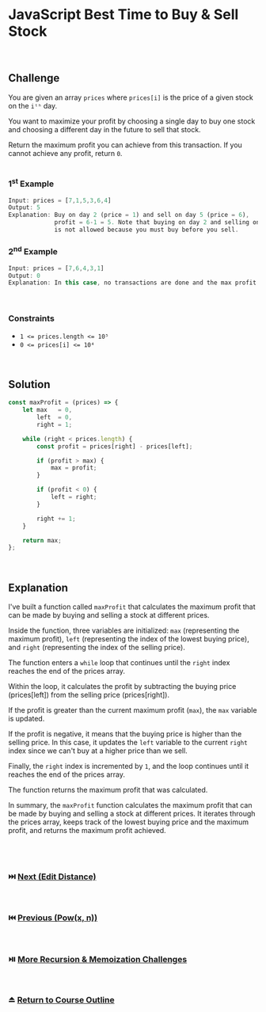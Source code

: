 # JavaScript Best Time to Buy & Sell Stock
<br/>

## Challenge
You are given an array `prices` where `prices[i]` is the price of a given stock on the `iᵗʰ` day.

You want to maximize your profit by choosing a single day to buy one stock and choosing a different day in the future to sell that stock.

Return the maximum profit you can achieve from this transaction. If you cannot achieve any profit, return `0`.
<br/>
<br/>

### 1<sup>st</sup> Example

```JavaScript
Input: prices = [7,1,5,3,6,4]
Output: 5
Explanation: Buy on day 2 (price = 1) and sell on day 5 (price = 6),
             profit = 6-1 = 5. Note that buying on day 2 and selling on day 1
             is not allowed because you must buy before you sell.
```

### 2<sup>nd</sup> Example

```JavaScript
Input: prices = [7,6,4,3,1]
Output: 0
Explanation: In this case, no transactions are done and the max profit = 0.
```

<br/>

### Constraints

- `1 <= prices.length <= 10⁵`
- `0 <= prices[i] <= 10⁴`

<br/>

## Solution

```JavaScript
const maxProfit = (prices) => {
    let max   = 0,
        left  = 0,
        right = 1;

    while (right < prices.length) {
        const profit = prices[right] - prices[left];

        if (profit > max) {
            max = profit;
        }

        if (profit < 0) {
            left = right;
        }

        right += 1;
    }

    return max;
};
```

<br/>

## Explanation

I've built a function called `maxProfit` that calculates the maximum profit that can be made by buying and selling a stock at different prices.
<br/>

Inside the function, three variables are initialized: `max` (representing the maximum profit), `left` (representing the index of the lowest buying price), and `right` (representing the index of the selling price).
<br/>

The function enters a `while` loop that continues until the `right` index reaches the end of the prices array.
<br/>

Within the loop, it calculates the profit by subtracting the buying price (prices[left]) from the selling price (prices[right]).
<br/>

If the profit is greater than the current maximum profit (`max`), the `max` variable is updated.
<br/>

If the profit is negative, it means that the buying price is higher than the selling price. In this case, it updates the `left` variable to the current `right` index since we can't buy at a higher price than we sell.
<br/>

Finally, the `right` index is incremented by `1`, and the loop continues until it reaches the end of the prices array.
<br/>

The function returns the maximum profit that was calculated.
<br/>

In summary, the `maxProfit` function calculates the maximum profit that can be made by buying and selling a stock at different prices. It iterates through the prices array, keeps track of the lowest buying price and the maximum profit, and returns the maximum profit achieved.
<br/>
<br/>
<br/>
<br/>

### :next_track_button: [Next (Edit Distance)][Next]
<br/>

### :previous_track_button: [Previous (Pow(x, n))][Previous]
<br/>

### :play_or_pause_button: [More Recursion & Memoization Challenges][More]
<br/>

### :eject_button: [Return to Course Outline][Return]
<br/>

[Next]: https://github.com/Superklok/JavaScriptRecursionAndMemoization/blob/main/JavaScriptEditDistance.md
[Previous]: https://github.com/Superklok/JavaScriptRecursionAndMemoization/blob/main/JavaScriptPowXN.md
[More]: https://github.com/Superklok/JavaScriptRecursionAndMemoization
[Return]: https://github.com/Superklok/LearnJavaScript
